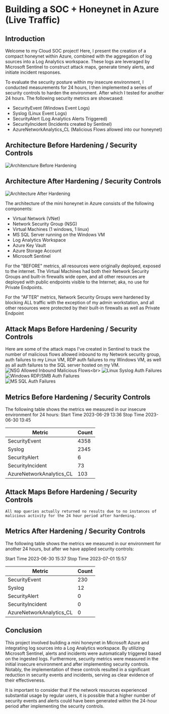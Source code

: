 # Building a SOC + Honeynet in Azure (Live Traffic)
<!--![Cloud Honeynet / SOC](https://i.imgur.com/ZWxe03e.jpg) -->

## Introduction

Welcome to my Cloud SOC project! Here, I present the creation of a compact honeynet within Azure, combined with the aggregation of log sources into a Log Analytics workspace. These logs are leveraged by Microsoft Sentinel to construct attack maps, generate timely alerts, and initiate incident responses.

To evaluate the security posture within my insecure environment, I conducted measurements for 24 hours, I then implemented a series of security controls to harden the environment. After which I tested for another 24 hours. The following security metrics are showcased:
- SecurityEvent (Windows Event Logs)
- Syslog (Linux Event Logs)
- SecurityAlert (Log Analytics Alerts Triggered)
- SecurityIncident (Incidents created by Sentinel)
- AzureNetworkAnalytics_CL (Malicious Flows allowed into our honeynet)

## Architecture Before Hardening / Security Controls
![Architencture Before Hardening](https://github.com/krzysztof-cloud/Azure-Honeynet-SOC/blob/main/architecture_before.png)

## Architecture After Hardening / Security Controls
![Architecture After Hardening](https://github.com/krzysztof-cloud/Azure-Honeynet-SOC/blob/main/architecture_after.png)

The architecture of the mini honeynet in Azure consists of the following components:

- Virtual Network (VNet)
- Network Security Group (NSG)
- Virtual Machines (1 windows, 1 linux)
- MS SQL Server running on the Windows VM
- Log Analytics Workspace
- Azure Key Vault
- Azure Storage Account
- Microsoft Sentinel

For the "BEFORE" metrics, all resources were originally deployed, exposed to the internet. The Virtual Machines had both their Network Security Groups and built-in firewalls wide open, and all other resources are deployed with public endpoints visible to the Internet; aka, no use for Private Endpoints.

For the "AFTER" metrics, Network Security Groups were hardened by blocking ALL traffic with the exception of my admin workstation, and all other resources were protected by their built-in firewalls as well as Private Endpoint

## Attack Maps Before Hardening / Security Controls
Here are some of the attack maps I've created in Sentinel to track the number of malicious flows allowed inbound to my Network security group, auth failures to my Linux VM, RDP auth failures to my Windows VM, as well as all auth failures to the SQL server hosted on my VM. <br>
![NSG Allowed Inbound Malicious Flows](https://github.com/krzysztof-cloud/Azure-Honeynet-SOC/blob/main/nsg-maliciousflows-allowed-in-24hrs-before.PNG?)<br>
![Linux Syslog Auth Failures](https://github.com/krzysztof-cloud/Azure-Honeynet-SOC/blob/main/syslog-linux-ssh-auth-fail-24hrs-before.PNG)<br>
![Windows RDP/SMB Auth Failures](https://github.com/krzysztof-cloud/Azure-Honeynet-SOC/blob/main/windows-rdp-auth-fail-24hrs-before.PNG)<br>
![MS SQL Auth Failures](https://github.com/krzysztof-cloud/Azure-Honeynet-SOC/blob/main/mssql-auth-fail-24hrs-before.PNG)<br>

## Metrics Before Hardening / Security Controls

The following table shows the metrics we measured in our insecure environment for 24 hours:
Start Time 2023-06-29 13:36
Stop Time 2023-06-30 13:45

| Metric                   | Count
| ------------------------ | -----
| SecurityEvent            | 4358
| Syslog                   | 2345
| SecurityAlert            | 6 
| SecurityIncident         | 73
| AzureNetworkAnalytics_CL | 103

## Attack Maps Before Hardening / Security Controls

```All map queries actually returned no results due to no instances of malicious activity for the 24 hour period after hardening.```

## Metrics After Hardening / Security Controls

The following table shows the metrics we measured in our environment for another 24 hours, but after we have applied security controls:

Start Time 2023-06-30 15:37
Stop Time	2023-07-01 15:57

| Metric                   | Count
| ------------------------ | -----
| SecurityEvent            | 230
| Syslog                   | 12
| SecurityAlert            | 0
| SecurityIncident         | 0
| AzureNetworkAnalytics_CL | 0

## Conclusion

This project involved building a mini honeynet in Microsoft Azure and integrating log sources into a Log Analytics workspace. By utilizing Microsoft Sentinel, alerts and incidents were automatically triggered based on the ingested logs. Furthermore, security metrics were measured in the initial insecure environment and after implementing security controls. Notably, the implementation of these controls resulted in a significant reduction in security events and incidents, serving as clear evidence of their effectiveness.

It is important to consider that if the network resources experienced substantial usage by regular users, it is possible that a higher number of security events and alerts could have been generated within the 24-hour period after implementing the security controls.
